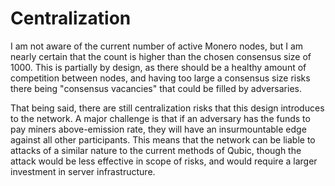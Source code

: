 # Centralization

I am not aware of the current number of active Monero nodes, but I am nearly certain that the count is higher than the chosen consensus size of 1000. This is partially by design, as there should be a healthy amount of competition between nodes, and having too large a consensus size risks there being "consensus vacancies" that could be filled by adversaries.

That being said, there are still centralization risks that this design introduces to the network. A major challenge is that if an adversary has the funds to pay miners above-emission rate, they will have an insurmountable edge against all other participants. This means that the network can be liable to attacks of a similar nature to the current methods of Qubic, though the attack would be less effective in scope of risks, and would require a larger investment in server infrastructure.